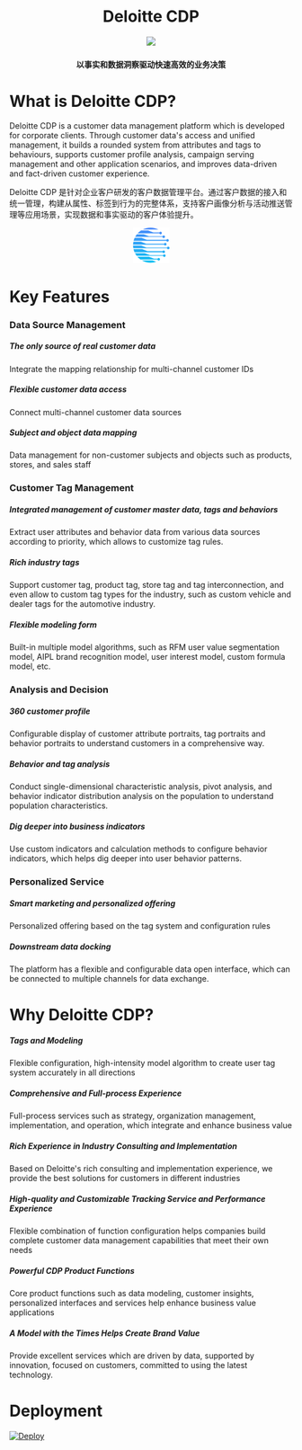 <h1 align="center"><b>Deloitte CDP</b></h1>
<p align="center"><img src="https://www.deloittedigital.de/content/dam/deloittedigital/assets/logo/deloitte@1,5x.svg"></a></p> 
<h4 align="center">以事实和数据洞察驱动快速高效的业务决策</h4>

# What is Deloitte CDP?
<p>Deloitte CDP is a customer data management platform which is developed for corporate clients. Through customer data's access and unified management, it builds a rounded system from attributes and tags to behaviours, supports customer profile analysis, campaign serving management and other application scenarios, and improves data-driven and fact-driven customer experience.</p>
<p>Deloitte CDP 是针对企业客户研发的客户数据管理平台。通过客户数据的接入和统一管理，构建从属性、标签到行为的完整体系，支持客户画像分析与活动推送管理等应用场景，实现数据和事实驱动的客户体验提升。</p>
<p align="center"><img src="https://github.com/jackieli1985/Deloitte-CDP/blob/dd54301d6d30a8f33038631aab13f75ce247e7e1/logo2.png"></a></p> 

# Key Features

### Data Source Management
<h5>The only source of real customer data</h5>
<p>Integrate the mapping relationship for multi-channel customer IDs</p>
<h5>Flexible customer data access</h5>
<p>Connect multi-channel customer data sources</p>
<h5>Subject and object data mapping</h5>
<p>Data management for non-customer subjects and objects such as products, stores, and sales staff</p>

### Customer Tag Management
<h5>Integrated management of customer master data, tags and behaviors</h5>
<p>Extract user attributes and behavior data from various data sources according to priority, which allows to customize tag rules.</p>
<h5>Rich industry tags</h5>
<p>Support customer tag, product tag, store tag and tag interconnection, and even allow to custom tag types for the industry, such as custom vehicle and dealer tags for the automotive industry.</p>
<h5>Flexible modeling form</h5>
<p>Built-in multiple model algorithms, such as RFM user value segmentation model, AIPL brand recognition model, user interest model, custom formula model, etc.</p>

### Analysis and Decision
<h5>360 customer profile</h5>
<p>Configurable display of customer attribute portraits, tag portraits and behavior portraits to understand customers in a comprehensive way.</p>
<h5>Behavior and tag analysis</h5>
<p>Conduct single-dimensional characteristic analysis, pivot analysis, and behavior indicator distribution analysis on the population to understand population characteristics.</p>
<h5>Dig deeper into business indicators</h5>
<p>Use custom indicators and calculation methods to configure behavior indicators, which helps dig deeper into user behavior patterns.</p>

### Personalized Service
<h5>Smart marketing and personalized offering</h5>
<p>Personalized offering based on the tag system and configuration rules</p>
<h5>Downstream data docking</h5>
<p>The platform has a flexible and configurable data open interface, which can be connected to multiple channels for data exchange.</p>

# Why Deloitte CDP?
<h5>Tags and Modeling</h5>
<p>Flexible configuration, high-intensity model algorithm to create user tag system accurately in all directions

<h5>Comprehensive and Full-process Experience</h5>
<p>Full-process services such as strategy, organization management, implementation, and operation, which integrate and enhance business value</p>

<h5>Rich Experience in Industry Consulting and Implementation</h5>
<p>Based on Deloitte's rich consulting and implementation experience, we provide the best solutions for customers in different industries</p>

<h5>High-quality and Customizable Tracking Service and Performance Experience</h5>
<p>Flexible combination of function configuration helps companies build complete customer data management capabilities that meet their own needs</p>

<h5>Powerful CDP Product Functions</h5>
<p>Core product functions such as data modeling, customer insights, personalized interfaces and services help enhance business value applications</p>

<h5>A Model with the Times Helps Create Brand Value</h5>
<p>Provide excellent services which are driven by data, supported by innovation, focused on customers, committed to using the latest technology.</p>


# Deployment
<a href="https://heroku.com/deploy?template=https://github.com/jackieli1985/Deloitte-CDP">
  <img src="https://www.herokucdn.com/deploy/button.svg" alt="Deploy">
</a>


